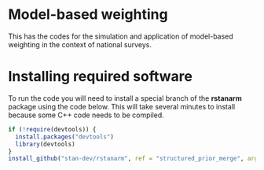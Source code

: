 # Model-based weighting
This has the codes for the simulation and application of model-based weighting in the context of national surveys.


# Installing required software

To run the code you will need to install a special branch of the __rstanarm__ package using the code below. 
This will take several minutes to install because some C++ code needs to be compiled. 

```r
if (!require(devtools)) {
  install.packages("devtools")
  library(devtools)
}
install_github("stan-dev/rstanarm", ref = "structured_prior_merge", args = "--preclean", build_vignettes = FALSE)
```

